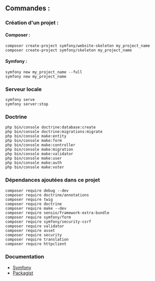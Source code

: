 ## Commandes :

### Création d'un projet :

#### Composer :
```
composer create-project symfony/website-skeleton my_project_name
composer create-project symfony/skeleton my_project_name
```

#### Symfony :
```
symfony new my_project_name --full
symfony new my_project_name
```

### Serveur locale
```
symfony serve
symfony server:stop
```

### Doctrine
```
php bin/console doctrine:database:create
php bin/console doctrine:migrations:migrate
php bin/console make:entity
php bin/console make:form
php bin/console make:controller
php bin/console make:migration
php bin/console make:validator
php bin/console make:user
php bin/console make:auth
php bin/console make:voter
```

### Dépendances ajoutées dans ce projet
```
composer require debug --dev
composer require doctrine/annotations
composer require twig
composer require doctrine
composer require make --dev
composer require sensio/framework-extra-bundle
composer require symfony/form
composer require symfony/security-csrf
composer require validator
composer require asset
composer require security
composer require translation
composer require httpclient
```

### Documentation
- [Symfony](https://symfony.com/doc/current/index.html)
- [Packagist](https://packagist.org/)
